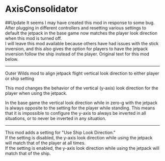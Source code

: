 # AxisConsolidator

##Update
It seems I may have created this mod in response to some bug. After plugging in different controllers and resetting various settings to default the jetpack in the base game now matches the player look direction when this mod is turned off.  
I will leave this mod available because others have had issues with the stick inversion, and this also gives the option for players to have the jetpack inversion follow the ship instead of the player. Original text for this mod below. 

------------

Outer Wilds mod to align jetpack flight vertical look direction to either player or ship setting

This mod changes the behavior of the vertical (y-axis) look direction for the player when using the jetpack.

In the base game the vertical look direction while in zero-g with the jetpack is always opposite to the setting for the player while standing. This means that it is impossible to configure the y-axis to always be inverted in all situations, or to never be inverted in any situation.

-------------

This mod adds a setting for "Use Ship Look Direction."  
If the setting is disabled, the y-axis look direction while using the jetpack will match that of the player at all times.  
If the setting is enabled, the y-axis look direction while using the jetpack will match that of the ship. 
